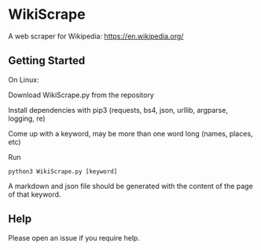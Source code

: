 #  WikiScrape

A web scraper for Wikipedia: https://en.wikipedia.org/

## Getting Started

On Linux:

Download WikiScrape.py from the repository

Install dependencies with pip3 (requests, bs4, json, urllib, argparse, logging, re)

Come up with a keyword, may be more than one word long (names, places, etc)

Run
```
python3 WikiScrape.py [keyword]
```
A markdown and json file should be generated with the content of the page of that keyword.

## Help

Please open an issue if you require help.

